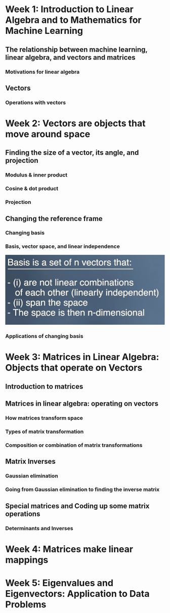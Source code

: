 <h1>Week 1: Introduction to Linear Algebra and to Mathematics for Machine Learning</h1>



<h2>The relationship between machine learning, linear algebra, and vectors and matrices</h2>

<h3>Motivations for linear algebra</h3>


<h2>Vectors</h2>

<h3>Operations with vectors</h3>



<h1>Week 2: Vectors are objects that move around space</h1>


<h2>Finding the size of a vector, its angle, and projection</h2>

<h3>Modulus & inner product</h3>

<h3>Cosine & dot product</h3>

<h3>Projection</h3>


<h2>Changing the reference frame</h2>

<h3>Changing basis</h3>

<h3>Basis, vector space, and linear independence</h3>

<img src="../1. Linear Algebra/images/basis.png">

<h3>Applications of changing basis</h3>



<h1>Week 3: Matrices in Linear Algebra: Objects that operate on Vectors</h1>



<h2>Introduction to matrices</h2>


<h2>Matrices in linear algebra: operating on vectors</h2>

<h3>How matrices transform space</h3>

<h3>Types of matrix transformation</h3>

<h3>Composition or combination of matrix transformations</h3>


<h2>Matrix Inverses</h2>

<h3>Gaussian elimination</h3>

<h3>Going from Gaussian elimination to finding the inverse matrix</h3>



<h2>Special matrices and Coding up some matrix operations</h2>

<h3>Determinants and Inverses</h3>



<h1>Week 4: Matrices make linear mappings</h1>



<h1>Week 5: Eigenvalues and Eigenvectors: Application to Data Problems</h1>
